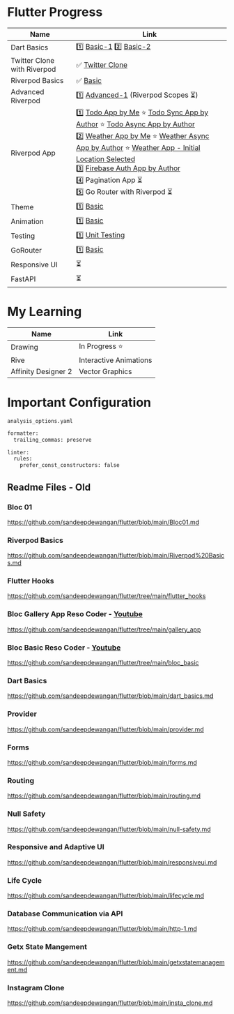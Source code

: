 # Flutter Progress

| Name  | Link |
| ------------- | ------------- |
| Dart Basics  | 1️⃣ [Basic-1](https://github.com/sandeepdewangan/flutter/blob/main/dart_basics.md)  2️⃣ [Basic-2](https://github.com/sandeepdewangan/flutter/blob/main/dart_basics.md)|
| Twitter Clone with Riverpod | ✅ [Twitter Clone](https://github.com/sandeepdewangan/flutter-twitter-clone) |
| Riverpod Basics | ✅ [Basic](https://github.com/sandeepdewangan/flutter/blob/main/riverpod1.md)   |
| Advanced Riverpod |  1️⃣ [Advanced-1](https://github.com/sandeepdewangan/flutter/blob/main/adv_riverpod-1.md)  (Riverpod Scopes ⏳) |
| Riverpod App | 1️⃣ [Todo App by Me](https://github.com/sandeepdewangan/todo_riverpod)  ⭐️ [Todo Sync App by Author](https://github.com/sandeepdewangan/riverpod_todo_sync) ⭐️ [Todo Async App by Author](https://github.com/sandeepdewangan/riverpod_todo_async) <br/> 2️⃣ [Weather App by Me](https://github.com/sandeepdewangan/weather_riverpod/) ⭐️ [Weather Async App by Author](https://github.com/sandeepdewangan/riverpod_weather_async) ⭐️ [Weather App - Initial Location Selected](https://github.com/sandeepdewangan/riverpod_weather_initial_location) <br/> 3️⃣ [Firebase Auth App by Author](https://github.com/sandeepdewangan/riverpod_firebase_auth) <br/> 4️⃣ Pagination App ⏳ <br/> 5️⃣ Go Router with Riverpod ⏳|
| Theme | 1️⃣ [Basic](https://github.com/sandeepdewangan/flutter/blob/main/theme.md) |
| Animation| 1️⃣ [Basic](https://github.com/sandeepdewangan/basic_animation) |
| Testing| 1️⃣ [Unit Testing](https://github.com/sandeepdewangan/unit_testing) |
| GoRouter | 1️⃣ [Basic](https://github.com/sandeepdewangan/go_router_nav) |
| Responsive UI | ⏳ |
| FastAPI | ⏳ |

# My Learning

| Name  | Link |
| ------------- | ------------- |
| Drawing  | In Progress ⭐️ |
| Rive  | Interactive Animations |
| Affinity Designer 2  | Vector Graphics |

# Important Configuration
`analysis_options.yaml`
```xml
formatter:
  trailing_commas: preserve

linter:
  rules:
    prefer_const_constructors: false
```

## Readme Files - Old

### Bloc 01
https://github.com/sandeepdewangan/flutter/blob/main/Bloc01.md

### Riverpod Basics
https://github.com/sandeepdewangan/flutter/blob/main/Riverpod%20Basics.md

### Flutter Hooks
https://github.com/sandeepdewangan/flutter/tree/main/flutter_hooks

### Bloc Gallery App Reso Coder - [Youtube](https://www.youtube.com/watch?v=Mn254cnduOY)
https://github.com/sandeepdewangan/flutter/tree/main/gallery_app

### Bloc Basic Reso Coder - [Youtube](https://www.youtube.com/watch?v=Mn254cnduOY)
https://github.com/sandeepdewangan/flutter/tree/main/bloc_basic

### Dart Basics
https://github.com/sandeepdewangan/flutter/blob/main/dart_basics.md

### Provider
https://github.com/sandeepdewangan/flutter/blob/main/provider.md

### Forms
https://github.com/sandeepdewangan/flutter/blob/main/forms.md

### Routing
https://github.com/sandeepdewangan/flutter/blob/main/routing.md

### Null Safety
https://github.com/sandeepdewangan/flutter/blob/main/null-safety.md

### Responsive and Adaptive UI
https://github.com/sandeepdewangan/flutter/blob/main/responsiveui.md

### Life Cycle
https://github.com/sandeepdewangan/flutter/blob/main/lifecycle.md

### Database Communication via API
https://github.com/sandeepdewangan/flutter/blob/main/http-1.md

### Getx State Mangement
https://github.com/sandeepdewangan/flutter/blob/main/getxstatemanagement.md

### Instagram Clone
https://github.com/sandeepdewangan/flutter/blob/main/insta_clone.md

